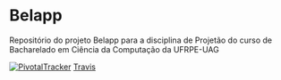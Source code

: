 # Belapp

Repositório do projeto Belapp para a disciplina de Projetão do curso de Bacharelado em Ciência da Computação da UFRPE-UAG

[![PivotalTracker](https://img.shields.io/badge/Pivotal%20Tracker-userstories-orange.svg)](https://www.pivotaltracker.com/n/projects/2199974)
[Travis](https://img.shields.io/travis/:user/:repo.svg)
